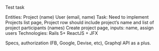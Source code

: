 Test task

Entities:
  Project (name)
  User (email, name)
Task:
  Need to implement
  Projects list page, Project row should include project’s name and list of project participants (names)
  Create project page, inputs: name, assign users
Technologies:
  Rails 5+
  ReactJS + JFX

Specs, authorization (FB, Google, Devise, etc), Graphql API as a plus.
